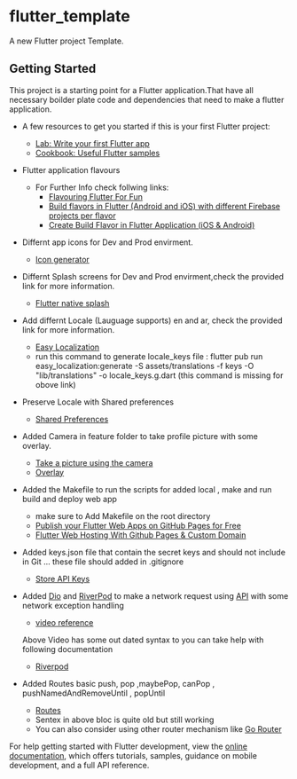 # flutter_template

A new Flutter project Template.

## Getting Started

This project is a starting point for a Flutter application.That have all necessary boilder plate code and dependencies that need to make a flutter application.

- A few resources to get you started if this is your first Flutter project:

  - [Lab: Write your first Flutter app](https://docs.flutter.dev/get-started/codelab)
  - [Cookbook: Useful Flutter samples](https://docs.flutter.dev/cookbook)

- Flutter application flavours

  - For Further Info check follwing links:
    - [Flavouring Flutter For Fun](https://medium.com/@huyffs/flutter-app-flavouring-cabd35bd9054)
    - [Build flavors in Flutter (Android and iOS) with different Firebase projects per flavor](https://medium.com/@animeshjain/build-flavors-in-flutter-android-and-ios-with-different-firebase-projects-per-flavor-27c5c5dac10b)
    - [Create Build Flavor in Flutter Application (iOS & Android)](https://dwirandyh.medium.com/create-build-flavor-in-flutter-application-ios-android-fb35a81a9fac)

- Differnt app icons for Dev and Prod envirment.

  - [Icon generator](https://www.appicon.co/)

- Differnt Splash screens for Dev and Prod envirment,check the provided link for more information.

  - [Flutter native splash](https://pub.dev/packages/flutter_native_splash)

- Add differnt Locale (Lauguage supports) en and ar, check the provided link for more information.

  - [Easy Localization](https://pub.dev/packages/easy_localization)
  - run this command to generate locale_keys file : flutter pub run easy_localization:generate -S assets/translations -f keys -O "lib/translations" -o locale_keys.g.dart (this command is missing for obove link)

- Preserve Locale with Shared preferences

  - [Shared Preferences](https://pub.dev/packages/shared_preferences)

- Added Camera in feature folder to take profile picture with some overlay.

  - [Take a picture using the camera](https://docs.flutter.dev/cookbook/plugins/picture-using-camera)
  - [Overlay](https://stackoverflow.com/questions/75669458/how-to-make-this-kind-of-camera-overlay-in-flutter)

- Added the Makefile to run the scripts for added local , make and run build and deploy web app
  - make sure to Add Makefile on the root directory
  - [Publish your Flutter Web Apps on GitHub Pages for Free](https://codewithandrea.com/articles/flutter-web-github-pages/)
  - [Flutter Web Hosting With Github Pages & Custom Domain](https://www.youtube.com/watch?v=iOra0bxlWdE&ab_channel=1ManStartup)
- Added keys.json file that contain the secret keys and should not include in Git ... these file should added in .gitignore

  - [Store API Keys](https://codewithandrea.com/articles/flutter-api-keys-dart-define-env-files/)

- Added [Dio](https://pub.dev/packages/dio) and [RiverPod](https://pub.dev/packages/flutter_riverpod) to make a network request using [API](https://jsonplaceholder.typicode.com/) with some network exception handling

  - [video reference](https://www.youtube.com/watch?v=soTEOI_rIIQ&ab_channel=RobertBrunhage)

  Above Video has some out dated syntax to you can take help with following documentation

  - [Riverpod](https://codewithandrea.com/articles/flutter-state-management-riverpod/#2-stateprovider)

- Added Routes basic push, pop ,maybePop, canPop , pushNamedAndRemoveUntil , popUntil
  - [Routes](https://medium.com/flutter-community/flutter-push-pop-push-1bb718b13c31)
  - Sentex in above bloc is quite old but still working
  - You can also consider using other router mechanism like [Go Router](https://pub.dev/packages/go_router)

For help getting started with Flutter development, view the
[online documentation](https://docs.flutter.dev/), which offers tutorials,
samples, guidance on mobile development, and a full API reference.
